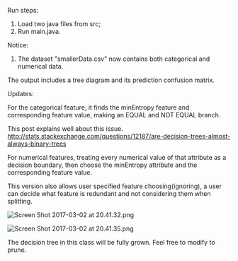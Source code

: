 Run steps:
1. Load two java files from src;
2. Run main.java.

Notice:

1. The dataset "smallerData.csv" now contains both categorical and numerical data.

The output includes a tree diagram and its prediction confusion matrix.

Updates:

For the categorical feature, it finds the minEntropy feature and corresponding feature value, making an EQUAL and NOT EQUAL branch.

This post explains well about this issue.
http://stats.stackexchange.com/questions/12187/are-decision-trees-almost-always-binary-trees

For numerical features, treating every numerical value of that attribute as a decision boundary, then choose the minEntropy attribute and the corresponding feature value.

This version also allows user specified feature choosing(ignoring), a user can decide what feature is redundant and not considering them when splitting.

![Screen Shot 2017-03-02 at 20.41.32.png](https://svbtleusercontent.com/phldkfvsbzstoq.png)

![Screen Shot 2017-03-02 at 20.41.35.png](https://svbtleusercontent.com/sfziyqlqaszf2a.png)


The decision tree in this class will be fully grown. Feel free to modify to prune.
